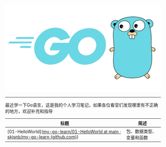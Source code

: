![golang](.assert/golang.png)

---

最近学一下Go语言，这是我的个人学习笔记，如果各位看官们发现哪里有不正确的地方，欢迎补充和指导

| 标题                                                         | 简述                     |
| ------------------------------------------------------------ | ------------------------ |
| [01-HelloWorld]([my-go-learn/01-HelloWorld at main · skjsnb/my-go-learn (github.com)](https://github.com/skjsnb/my-go-learn/tree/main/01-HelloWorld)) | 包、数据类型、变量和函数 |

